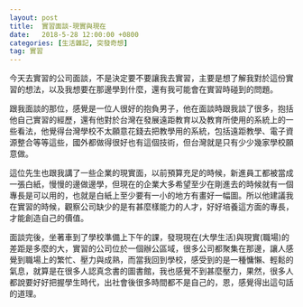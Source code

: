 ```yaml
---
layout: post
title:  實習面談-現實與現在
date:   2018-5-28 12:00:00 +0800
categories: [生活雜記, 突發奇想]
tag: 實習
---
```



今天去實習的公司面談，不是決定要不要讓我去實習，主要是想了解我對於這份實習的想法，以及我想要在那邊學到什麼，還有我可能會在實習時碰到的問題。

跟我面談的那位，感覺是一位人很好的抱負男子，他在面談時跟我談了很多，抱括他自己實習的經歷，還有他對於台灣在發展遠距教育以及教育所使用的系統上的一些看法，他覺得台灣學校不太願意花錢去把教學用的系統，包括遠距教學、電子資源整合等等這些，國外都做得很好也有這個技術，但台灣就是只有少少幾家學校願意做。

這位先生也跟我講了一些企業的現實面，以前預算充足的時候，新進員工都被當成一張白紙，慢慢的邊做邊學，但現在的企業大多希望至少在剛進去的時候就有一個專長是可以用的，也就是白紙上至少要有一小的地方有畫好一幅圖。所以他建議我在實習的時候，觀察公司缺少的是有甚麼樣能力的人才，好好培養這方面的專長，才能創造自己的價值。

面談完後，坐著車到了學校準備上下午的課，發現現在(大學生活)與現實(職場)的差距是多麼的大，實習的公司位於一個辦公區域，很多公司都聚集在那邊，讓人感覺到職場上的繁忙、壓力與成熟，而當我回到學校，感受到的是一種慵懶、輕鬆的氣息，就算是在很多人認真念書的圖書館，我也感覺不到甚麼壓力，果然，很多人都說要好好把握學生時代，出社會後很多時間都不是自己的，恩，感覺得出這句話的道理。

